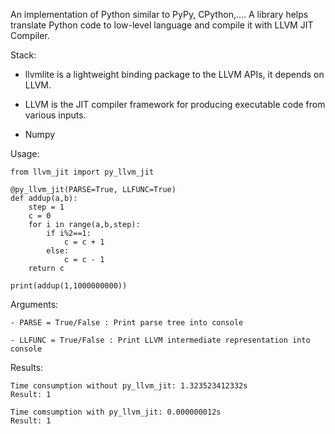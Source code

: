 An implementation of Python similar to PyPy, CPython,.... A library helps translate Python code to low-level language and compile it with LLVM JIT Compiler.

Stack:

- llvmlite is a lightweight binding package to the LLVM APIs, it depends on LLVM.

- LLVM is the JIT compiler framework for producing executable code from various inputs.

- Numpy 

Usage:

```
from llvm_jit import py_llvm_jit

@py_llvm_jit(PARSE=True, LLFUNC=True)
def addup(a,b):
    step = 1
    c = 0
    for i in range(a,b,step):
        if i%2==1:
            c = c + 1
        else:
            c = c - 1 
    return c
    
print(addup(1,1000000000))
```

Arguments:

```
- PARSE = True/False : Print parse tree into console

- LLFUNC = True/False : Print LLVM intermediate representation into console

```

Results:

```
Time consumption without py_llvm_jit: 1.323523412332s
Result: 1

Time comsumption with py_llvm_jit: 0.000000012s
Result: 1
```
